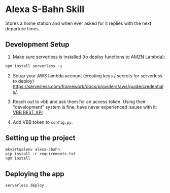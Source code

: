 # Alexa S-Bahn Skill

Stores a home station and when ever asked for it replies with the next
departure times.




## Development Setup

1. Make sure serverless is installed (to deploy functions to AMZN Lambda):
```bash
npm install serverless -g
```

2. Setup your AWS lambda account (creating keys / secrets for serverless to deploy)
https://serverless.com/framework/docs/providers/aws/guide/credentials/.

3. Reach out to vbb and ask them for an access token. Using their "development"
system is fine, have never experienced issues with it: [VBB REST API](http://www.vbb.de/de/article/fahrplan/webservices/schnittstellen-fuer-webentwickler/5070.html#rest-schnittstelle)

4. Add VBB token to `config.py`.

## Setting up the project
```
mkvirtualenv alexa-sbahn
pip install -r requirements.txt
npm install
```

## Deploying the app
```
serverless deploy
```

